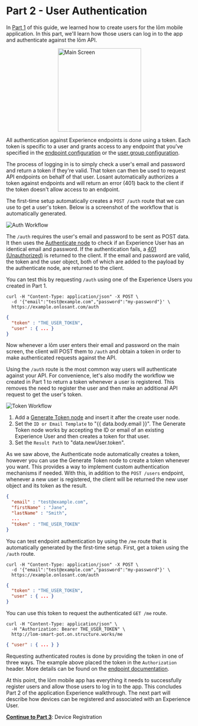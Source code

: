 # Part 2 - User Authentication

In [Part 1](/experiences/walkthrough/part1/) of this guide, we learned how to create users for the lōm mobile application. In this part, we'll learn how those users can log in to the app and authenticate against the lōm API.

<img style="width: 225px; margin: 0 auto; display: block;" src="/images/experiences/walkthrough/part-2/main-screen.jpg" alt="Main Screen" />

All authentication against Experience endpoints is done using a token. Each token is specific to a user and grants access to any endpoint that you've specified in the [endpoint configuration](/experiences/endpoints/) or the [user group configuration](/experiences/groups/).

The process of logging in is to simply check a user's email and password and return a token if they're valid. That token can then be used to request API endpoints on behalf of that user. Losant automatically authorizes a token against endpoints and will return an error (401) back to the client if the token doesn't allow access to an endpoint.

The first-time setup automatically creates a `POST /auth` route that we can use to get a user's token. Below is a screenshot of the workflow that is automatically generated.

![Auth Workflow](/images/experiences/walkthrough/part-2/auth-workflow.png "Auth Workflow")

The `/auth` requires the user's email and password to be sent as POST data. It then uses the [Authenticate node](/workflows/experience/authenticate/) to check if an Experience User has an identical email and password. If the authentication fails, a [401 (Unauthorized)](https://developer.mozilla.org/en-US/docs/Web/HTTP/Status/401) is returned to the client. If the email and password are valid, the token and the user object, both of which are added to the payload by the authenticate node, are returned to the client.

You can test this by requesting `/auth` using one of the Experience Users you created in Part 1.

```text
curl -H "Content-Type: application/json" -X POST \
  -d '{"email":"test@example.com","password":"my-password"}' \
  https://example.onlosant.com/auth
```
```json
{
  "token" : "THE_USER_TOKEN",
  "user" : { ... }
}
```

Now whenever a lōm user enters their email and password on the main screen, the client will POST them to `/auth` and obtain a token in order to make authenticated requests against the API.

Using the `/auth` route is the most common way users will authenticate against your API. For convenience, let's also modify the workflow we created in Part 1 to return a token whenever a user is registered. This removes the need to register the user and then make an additional API request to get the user's token.

![Token Workflow](/images/experiences/walkthrough/part-2/token-workflow.png "Token Workflow")

1. Add a [Generate Token node](/workflows/experience/generate-token/) and insert it after the create user node.
1. Set the `ID or Email Template` to "{{ data.body.email }}". The Generate Token node works by accepting the ID or email of an existing Experience User and then creates a token for that user.
1. Set the `Result Path` to "data.newUser.token".

As we saw above, the Authenticate node automatically creates a token, however you can use the Generate Token node to create a token whenever you want. This provides a way to implement custom authentication mechanisms if needed. With this, in addition to the `POST /users` endpoint, whenever a new user is registered, the client will be returned the new user object and its token as the result.

```json
{
  "email" : "test@example.com",
  "firstName" : "Jane",
  "lastName" : "Smith",
  ...
  "token" : "THE_USER_TOKEN"
}
```

You can test endpoint authentication by using the `/me` route that is automatically generated by the first-time setup. First, get a token using the `/auth` route.

```text
curl -H "Content-Type: application/json" -X POST \
  -d '{"email":"test@example.com","password":"my-password"}' \
  https://example.onlosant.com/auth
```
```json
{
  "token" : "THE_USER_TOKEN",
  "user" : { ... }
}
```

You can use this token to request the authenticated `GET /me` route.

```text
curl -H "Content-Type: application/json" \
  -H "Authorization: Bearer THE_USER_TOKEN" \
  http://lom-smart-pot.on.structure.works/me
```
```json
{ "user" : { ... } }
```

Requesting authenticated routes is done by providing the token in one of three ways. The example above placed the token in the `Authorization` header. More details can be found on the [endpoint documentation](/experiences/endpoints/#passing-authorization-tokens).

At this point, the lōm mobile app has everything it needs to successfully register users and allow those users to log in to the app. This concludes Part 2 of the application Experience walkthrough. The next part will describe how devices can be registered and associated with an Experience User.

**[Continue to Part 3](/experiences/walkthrough/part3/)**: Device Registration
